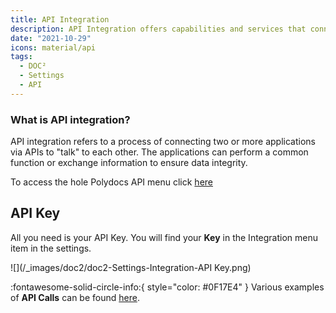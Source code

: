 ```yaml
---
title: API Integration
description: API Integration offers capabilities and services that connect applications, processes, people, and devices. This is where to find your API Key in DOC².
date: "2021-10-29"
icons: material/api
tags:
  - DOC²
  - Settings
  - API
---
```



### What is API integration? 
API integration refers to a process of connecting two or more applications via APIs to "talk" to each other. The applications can perform a common function or exchange information to ensure data integrity.

To access the hole Polydocs API menu click [here](https://doc2api.cloudintegration.eu/docs) 


## API Key

All you need is your API Key. You will find your **Key** in the Integration menu item in the settings.

![](/_images/doc2/doc2-Settings-Integration-API Key.png)


:fontawesome-solid-circle-info:{ style="color: #0F17E4" }
Various examples of **API Calls** can be found [here](/doc2/settings/integration/api-calls-examples/).